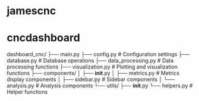 # jamescnc

# cncdashboard

dashboard_cnc/
├── main.py
├── config.py # Configuration settings
├── database.py # Database operations
├── data_processing.py # Data processing functions
├── visualization.py # Plotting and visualization functions
├── components/
│ ├── **init**.py
│ ├── metrics.py # Metrics display components
│ ├── sidebar.py # Sidebar components
│ └── analysis.py # Analysis components
└── utils/
├── **init**.py
└── helpers.py # Helper functions
